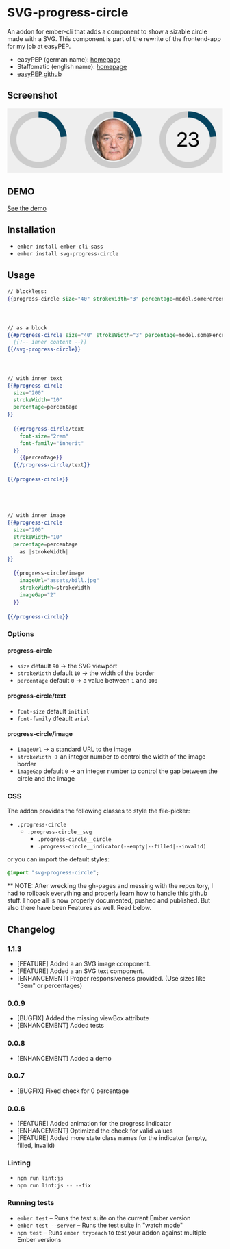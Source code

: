# SVG-progress-circle

An addon for ember-cli that adds a component to show a sizable circle made with a SVG.
This component is part of the rewrite of the frontend-app for my job at easyPEP.

* easyPEP (german name): [homepage](https://easypep.de/de/)
* Staffomatic (english name): [homepage](https://staffomatic.com/en/)
* [easyPEP github](https://github.com/easyPEP)

## Screenshot
![Screenshot](preview.png)

## DEMO
[See the demo](https://gerritsommer.github.io/svg-progress-circle/)

Installation
------------------------------------------------------------------------------
* `ember install ember-cli-sass`
* `ember install svg-progress-circle`

## Usage

```handlebars
// blockless:
{{progress-circle size="40" strokeWidth="3" percentage=model.somePercentage}}



// as a block
{{#progress-circle size="40" strokeWidth="3" percentage=model.somePercentage}}
  {{!-- inner content --}}
{{/svg-progress-circle}}



// with inner text
{{#progress-circle
  size="200"
  strokeWidth="10"
  percentage=percentage
}}

  {{#progress-circle/text
    font-size="2rem"
    font-family="inherit"
  }}
    {{percentage}}
  {{/progress-circle/text}}

{{/progress-circle}}




// with inner image
{{#progress-circle
  size="200"
  strokeWidth="10"
  percentage=percentage
    as |strokeWidth|
}}

  {{progress-circle/image
    imageUrl="assets/bill.jpg"
    strokeWidth=strokeWidth
    imageGap="2"
  }}

{{/progress-circle}}
```
### Options

#### progress-circle
* `size` default `90` -> the SVG viewport
* `strokeWidth` default `10` -> the width of the border
* `percentage` default `0` -> a value between `1` and `100`

#### progress-circle/text
* `font-size` default `initial`
* `font-family` dfeault `arial`

#### progress-circle/image
* `imageUrl` -> a standard URL to the image
* `strokeWidth` -> an integer number to control the width of the image border
* `imageGap` default `0` -> an integer number to control the gap
                            between the circle and the image

### CSS

The addon provides the following classes to style the file-picker:

* `.progress-circle`
  * `.progress-circle__svg`
    * `.progress-circle__circle`
    * `.progress-circle__indicator(--empty|--filled|--invalid)`

or you can import the default styles:
```sass
@import "svg-progress-circle";
```
** NOTE:
After wrecking the gh-pages and messing with the repository,
I had to rollback everything and properly learn how to handle this github stuff.
I hope all is now properly documented, pushed and published.
But also there have been Features as well. Read below.

## Changelog

### 1.1.3
* [FEATURE]       Added a an SVG image component.
* [FEATURE]       Added a an SVG text component.
* [ENHANCEMENT]   Proper responsiveness provided. (Use sizes like "3em" or percentages)

### 0.0.9
* [BUGFIX]        Added the missing viewBox attribute
* [ENHANCEMENT]   Added tests

### 0.0.8
* [ENHANCEMENT]   Added a demo

### 0.0.7
* [BUGFIX]        Fixed check for 0 percentage

### 0.0.6
* [FEATURE]       Added animation for the progress indicator
* [ENHANCEMENT]   Optimized the check for valid values
* [FEATURE]       Added more state class names for the indicator (empty, filled, invalid)

### Linting
* `npm run lint:js`
* `npm run lint:js -- --fix`

### Running tests
* `ember test` – Runs the test suite on the current Ember version
* `ember test --server` – Runs the test suite in "watch mode"
* `npm test` – Runs `ember try:each` to test your addon against multiple Ember versions
